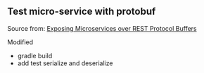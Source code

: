 ## Test micro-service with protobuf

Source from: [Exposing Microservices over REST Protocol Buffers](https://piotrminkowski.wordpress.com/2017/06/05/exposing-microservices-over-rest-protocol-buffers/) 

Modified
- gradle build
- add test serialize and deserialize
